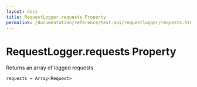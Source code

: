 ```yaml
---
layout: docs
title: RequestLogger.requests Property
permalink: /documentation/reference/test-api/requestlogger/requests.html
---
```

# RequestLogger.requests Property

Returns an array of logged requests.

```text
requests → Array<Request>
```